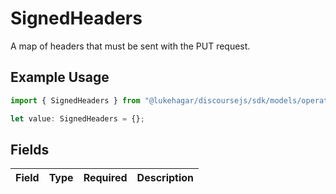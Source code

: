 # SignedHeaders

A map of headers that must be sent with the PUT request.

## Example Usage

```typescript
import { SignedHeaders } from "@lukehagar/discoursejs/sdk/models/operations";

let value: SignedHeaders = {};
```

## Fields

| Field       | Type        | Required    | Description |
| ----------- | ----------- | ----------- | ----------- |